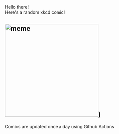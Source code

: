 Hello there! <br>Here's a random xkcd comic!<br>
## <img src="https://imgs.xkcd.com/comics/binary_heart.jpg" alt="meme" width="300"/>)<br>
Comics are updated once a day using Github Actions